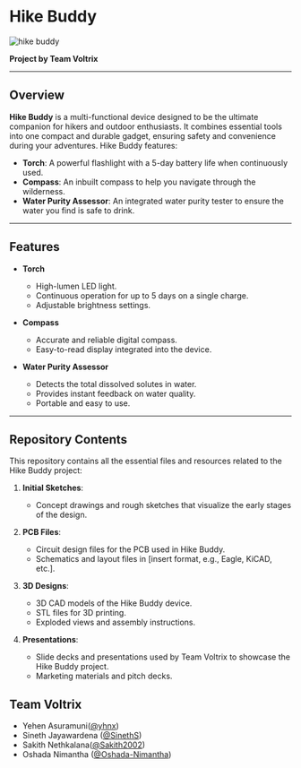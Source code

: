 # Hike Buddy

![hike buddy](https://github.com/user-attachments/assets/fa7b57f2-67c7-48a9-84aa-fb7a446e22f0)

**Project by Team Voltrix**

---

## Overview

**Hike Buddy** is a multi-functional device designed to be the ultimate companion for hikers and outdoor enthusiasts. It combines essential tools into one compact and durable gadget, ensuring safety and convenience during your adventures. Hike Buddy features:

- **Torch**: A powerful flashlight with a 5-day battery life when continuously used.
- **Compass**: An inbuilt compass to help you navigate through the wilderness.
- **Water Purity Assessor**: An integrated water purity tester to ensure the water you find is safe to drink.

---

## Features

- **Torch**
  - High-lumen LED light.
  - Continuous operation for up to 5 days on a single charge.
  - Adjustable brightness settings.
  
- **Compass**
  - Accurate and reliable digital compass.
  - Easy-to-read display integrated into the device.

- **Water Purity Assessor**
  - Detects the total dissolved solutes in water.
  - Provides instant feedback on water quality.
  - Portable and easy to use.

---

## Repository Contents

This repository contains all the essential files and resources related to the Hike Buddy project:

1. **Initial Sketches**:
   - Concept drawings and rough sketches that visualize the early stages of the design.

2. **PCB Files**:
   - Circuit design files for the PCB used in Hike Buddy.
   - Schematics and layout files in [insert format, e.g., Eagle, KiCAD, etc.].

3. **3D Designs**:
   - 3D CAD models of the Hike Buddy device.
   - STL files for 3D printing.
   - Exploded views and assembly instructions.

4. **Presentations**:
   - Slide decks and presentations used by Team Voltrix to showcase the Hike Buddy project.
   - Marketing materials and pitch decks.

## Team Voltrix
- Yehen Asuramuni([@yhnx](https://github.com/yhnx))
- Sineth Jayawardena ([@SinethS](https://github.com/SinethS))
- Sakith Nethkalana([@Sakith2002](https://github.com/Sakith2002))
- Oshada Nimantha ([@Oshada-Nimantha](https://github.com/Oshadha-Nimantha))

